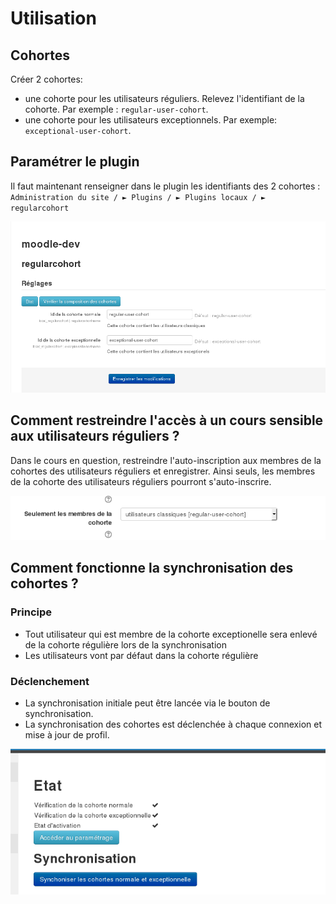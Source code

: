 # Utilisation

## Cohortes

Créer 2 cohortes:
- une cohorte pour les utilisateurs réguliers. Relevez l'identifiant de la cohorte. Par exemple :   `regular-user-cohort`.
- une cohorte pour les utilisateurs exceptionnels. Par exemple: `exceptional-user-cohort`.


## Paramétrer le plugin

Il faut maintenant renseigner dans le plugin les identifiants des 2 cohortes : `Administration du site / ► Plugins / ► Plugins locaux / ► regularcohort`

![settings-cohorts](img/settings-cohorts.png)

## Comment restreindre l'accès à un cours sensible aux utilisateurs réguliers ?

Dans le cours en question, restreindre l'auto-inscription aux membres de la cohortes des utilisateurs réguliers et enregistrer.
Ainsi seuls, les membres de la cohorte des utilisateurs réguliers pourront s'auto-inscrire.

![regular-user-cohort-only](img/regular-user-cohort-only.png)

## Comment fonctionne la synchronisation des cohortes ?

### Principe

- Tout utilisateur qui est membre de la cohorte exceptionelle sera enlevé de la cohorte régulière lors de la synchronisation
- Les utilisateurs vont par défaut dans la cohorte régulière

### Déclenchement

- La synchronisation initiale peut être lancée via le bouton de synchronisation. 
- La synchronisation des cohortes est déclenchée à chaque connexion et mise à jour de profil.

![sync-users](img/sync-users.png)